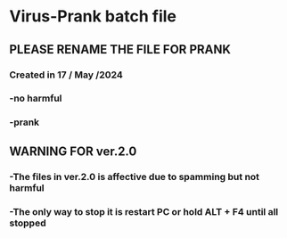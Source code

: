 # Virus-Prank batch file
## PLEASE RENAME THE FILE FOR PRANK
### Created in 17 / May /2024
### -no harmful
### -prank

## **WARNING FOR ver.2.0**
### -The **files in ver.2.0 is affective due to spamming but not harmful**
### -The only way to stop it is restart PC or hold ALT + F4 until all stopped
